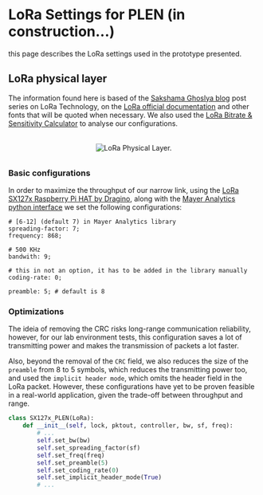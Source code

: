 # LoRa Settings for PLEN (in construction...)

this page describes the LoRa settings used in the prototype presented.

## LoRa physical layer

The information found here is based of the [Sakshama Ghoslya blog](https://www.sghoslya.com/) post series on LoRa Technology, on the [LoRa official documentation](https://lora.readthedocs.io/en/latest/#range-vs-power) and other fonts that will be quoted when necessary. We also used the [LoRa Bitrate & Sensitivity Calculator](https://unsigned.io/understanding-lora-parameters/) to analyse our configurations.

<div style="text-align: center; margin: 32px auto;">

![LoRa Physical Layer.](/assets/lora/LoRa-packet-structure-for-the-physical-layer.png)

</div>

### Basic configurations

In order to maximize the throughput of our narrow link, using the [LoRa SX127x Raspberry Pi HAT by Dragino](https://www.dragino.com/downloads/downloads/LoRa-GPS-HAT/LoRa_GPS_HAT_UserManual_v1.0.pdf), along with the [Mayer Analytics python interface](https://github.com/mayeranalytics/pySX127x) we set the following configurations:

```text
# [6-12] (default 7) in Mayer Analytics library
spreading-factor: 7;
frequency: 868;

# 500 KHz
bandwith: 9;

# this in not an option, it has to be added in the library manually
coding-rate: 0;

preamble: 5; # default is 8
```

### Optimizations

The ideia of removing the CRC risks long-range communication reliability, however, for our lab environment tests, this configuration saves a lot of transmitting power and makes the transmission of packets a lot faster.

Also, beyond the removal of the `CRC` field, we also reduces the size of the `preamble` from 8 to 5 symbols, which reduces the transmitting power too, and used the `implicit header mode`, which omits the header field in the LoRa packet. However, these configurations have yet to be proven feasible in a real-world application, given the trade-off between throughput and range.

```python
class SX127x_PLEN(LoRa):
    def __init__(self, lock, pktout, controller, bw, sf, freq):
        # ...
        self.set_bw(bw)
        self.set_spreading_factor(sf)
        self.set_freq(freq)
        self.set_preamble(5)
        self.set_coding_rate(0)
        self.set_implicit_header_mode(True)
        # ...
```
